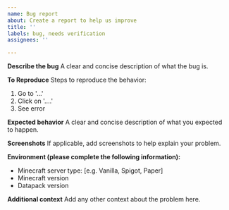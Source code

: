 ```yaml
---
name: Bug report
about: Create a report to help us improve
title: ''
labels: bug, needs verification
assignees: ''

---
```


**Describe the bug**
A clear and concise description of what the bug is.

**To Reproduce**
Steps to reproduce the behavior:
1. Go to '...'
2. Click on '....'
4. See error

**Expected behavior**
A clear and concise description of what you expected to happen.

**Screenshots**
If applicable, add screenshots to help explain your problem.

**Environment (please complete the following information):**
 - Minecraft server type: [e.g. Vanilla, Spigot, Paper]
 - Minecraft version
 - Datapack version

**Additional context**
Add any other context about the problem here.
